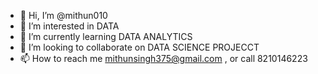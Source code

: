 - 👋 Hi, I’m @mithun010
- 👀 I’m interested in DATA
- 🌱 I’m currently learning DATA ANALYTICS
- 💞️ I’m looking to collaborate on DATA SCIENCE PROJECCT
- 📫 How to reach me mithunsingh375@gmail.com , or call 8210146223

<!---
mithun010/mithun010 is a ✨ special ✨ repository because its `README.md` (this file) appears on your GitHub profile.
You can click the Preview link to take a look at your changes.
--->
